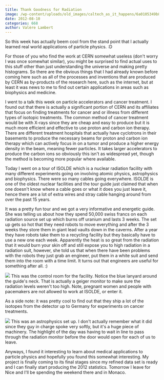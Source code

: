 ```yaml
---
title: Thank Goodness for Radiation
image: /wp-content/uploads/old_images/caltech_as_it_happens/6a0105349b8251970b017743e35ba6970d.jpg
date: 2012-08-10
categories: 668
author: Valère Lambert
---
```



So this week has actually beem cool from the stand point that I actually learned real world applications of particle physics. :D

For those of you who find the work at CERN somewhat useless (don't worry I was once somewhat similar), you might be surprised to find actual uses to this stuff other than just understanding the universe and making pretty histograms. So there are the obvious things that I had already known before coming here such as all of the processes and inventions that are produced by CERN as by-products of the research here, such as the internet, but at least it was news to me to find out certain applications in areas such as biophysics and medicine.

I went to a talk this week on particle accelerators and cancer treatment. I found out that there is actually a significant portion of CERN and its affiliates that focus on finding treatments for cancer and or illness from different types of isotopic treatments. The common method of cancer treatment would be with X-rays since they are cheap and easy to produce but it is much more efficient and effective to use proton and carbon ion therapy. There are different treatment hospitals that actually have cyclotrons in their basements to produce the necessary beams for proton and carbon ion therapy which can actively focus in on a tumor and produce a higher energy density in the beam, meaning fewer particles. It takes larger accelerators to produce the carbon ions so obviously this isn't as widespread yet, though the method is becoming more popular where available.

Today I went on a tour of ISOLDE which is a nuclear radiation facility with many different experiments going on involving atomic physics, astrophysics and biophysics. There were so many cables going everywhere. ISOLDE is one of the oldest nuclear facilities and the tour guide just claimed that when one doesn't know where a cable goes or what it does you just leave it, hence there are a lot of extra wires and stray cable hanging around from over the past 15 years.

It was a pretty fun tour and we got a very informative and energetic guide. She was telling us about how they spend 50,000 swiss francs on each radiation source set up which burns off uranium and lasts 3 weeks. The set up gets so hot that they need robots to move everything and after the 3 weeks they store them in giant lead vaults down in the caverns. After a year they have robots take them to a recycling facility but they basically have to use a new one each week. Apparently the heat is so great from the radiation that it would burn your skin off and still expose you to high radiation in a radiation suit, however, she told us that when there have been problems with the robots they just grab an engineer, put them in a white suit and send them into the room with a time limit. It turns out that engineers are useful for something after all. :)

![](/old_images/caltech_as_it_happens/6a0105349b8251970b017743e35c81970d.jpg)
This was the control room for the facility. Notice the blue lanyard around the guide's neck. That is actually a geiger monitor to make sure the radiation levels weren't too high. Note, pregnant women and people with pacemakers are not allowed to work at ISOLDE, or enter it.

As a side note: it was pretty cool to find out that they ship a lot of the isotopes from the detector up to Germany for experiments on cancer treatments.


![](/old_images/caltech_as_it_happens/6a0105349b8251970b017616fd1da2970c.jpg)
This was an astrophysics set up. I don't actually remember what it did since they guy in charge spoke very softly, but it's a huge piece of machinery. The highlight of the day was having to wait in line to pass through the radiation monitor before the door would open for each of us to leave.

Anyways, I found it interesting to learn about medical applications to particle physics and hopefully you found this somewhat interesting. My project is finally coming to its final stages since my refined data set is ready and I can finally start producing the 2012 statistics. Tomorrow I leave for Nice and I'll be spending the weekend there and in Monaco.

